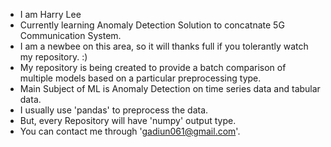 - I am Harry Lee
- Currently learning Anomaly Detection Solution to concatnate 5G Communication System.
- I am a newbee on this area, so it will thanks full if you tolerantly watch my repository. :)
- My repository is being created to provide a batch comparison of multiple models based on a particular preprocessing type.
- Main Subject of ML is Anomaly Detection on time series data and tabular data.
- I usually use 'pandas' to preprocess the data.
- But, every Repository will have 'numpy' output type.
- You can contact me through 'gadiun061@gmail.com'.



<!---
IamHarryLee/IamHarryLee is a ✨ special ✨ repository because its `README.md` (this file) appears on your GitHub profile.
You can click the Preview link to take a look at your changes.
--->

